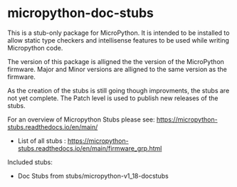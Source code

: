 # micropython-doc-stubs


This is a stub-only package for MicroPython.
It is intended to be installed to allow static type checkers and intellisense features to be used while writing Micropython code.

The version of this package is alligned the the version of the MicroPython firmware.
Major and Minor versions are alligned to the same version as the firmware.  

As the creation of the stubs is still going though improvments, the stubs are not yet complete.
The Patch level is used to publish new releases of the stubs.

For an overview of  Micropython Stubs please see: https://micropython-stubs.readthedocs.io/en/main/ 
 * List of all stubs : https://micropython-stubs.readthedocs.io/en/main/firmware_grp.html

Included stubs:
* Doc Stubs from stubs/micropython-v1_18-docstubs
